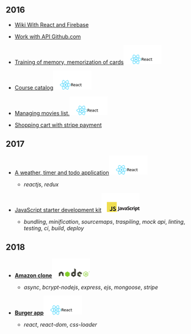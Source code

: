 ## 2016

* [Wiki With React and Firebase](https://github.com/it-spectre-ru/react-firebase)

* [Work with API Github.com](https://github.com/it-spectre-ru/react-api-github)

* [Training of memory, memorization of cards](https://github.com/it-spectre-ru/react-flash_card)![ReactJS](./reactjs.png "ReactJS")

* [Course catalog](https://github.com/it-spectre-ru/react-catalog)![ReactJS](./reactjs.png "ReactJS")

* [Managing movies list.](https://github.com/it-spectre-ru/react-movies)![ReactJS](./reactjs.png "ReactJS")

* [Shopping cart with stripe payment](https://github.com/it-spectre-ru/nodejs-shopping-cart)


## 2017

* [A weather, timer and todo application](https://github.com/it-spectre-ru/react-complete)![ReactJS](./reactjs.png "ReactJS")

	- _reactjs_,  _redux_

* [JavaScript starter development kit](https://github.com/it-spectre-ru/js-starter-kit)![JS](./js.png "JS Starter Kit")

	- _bundling_,  _minification_,  _sourcemaps_,  _traspiling_,  _mock api_, _linting_, _testing_, _ci_, _build_, _deploy_


## 2018

* [**Amazon clone**](https://github.com/it-spectre-ru/e-commerce)![NodeJS](./nodejs.png "NodeJS Project")

	- _async_,  _bcrypt-nodejs_,  _express_,  _ejs_,  _mongoose_, _stripe_

* [**Burger app**]()![ReactJS](./reactjs.png "ReactJS")

	- _react_,  _react-dom_,  _css-loader_